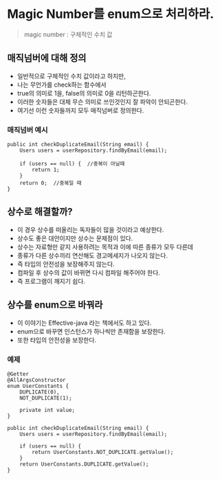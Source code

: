 # Magic Number를 enum으로 처리하라.
> magic number : 구체적인 수치 값

## 매직넘버에 대해 정의
* 일반적으로 구체적인 수치 값이라고 하지만,
* 나는 무언가를 check하는 함수에서 
* true의 의미로 1을, false의 의미로 0을 리턴하곤한다.
* 이러한 숫자들은 대체 무슨 의미로 쓰인것인지 잘 파악이 안되곤한다.
* 여기선 이런 숫자들까지 모두 매직넘버로 정의한다.

### 매직넘버 예시
```
public int checkDuplicateEmail(String email) {
    Users users = userRepository.findByEmail(email);

    if (users == null) {  //중복이 아닐때
        return 1;
    }
    return 0;  //중복일 때
}
```

## 상수로 해결할까?
* 이 경우 상수를 떠올리는 독자들이 많을 것이라고 예상한다.
* 상수도 좋은 대안이지만 상수는 문제점이 있다.
* 상수는 자료형만 같지 사용하려는 목적과 이에 따른 종류가 모두 다른데
* 종류가 다른 상수끼리 연산해도 경고메세지가 나오지 않는다.
* 즉 타입의 안전성을 보장해주지 않는다.
* 컴파일 후 상수의 값이 바뀌면 다시 컴파일 해주어야 한다.
* 즉 프로그램이 깨지기 쉽다.

## 상수를 enum으로 바꿔라
* 이 이야기는 Effective-java 라는 책에서도 하고 있다.
* enum으로 바꾸면 인스턴스가 하나씩만 존재함을 보장한다.
* 또한 타입의 안전성을 보장한다.

### 예제
```
@Getter
@AllArgsConstructor
enum UserConstants {
    DUPLICATE(0),
    NOT_DUPLICATE(1);

    private int value;
}

public int checkDuplicateEmail(String email) {
    Users users = userRepository.findByEmail(email);

    if (users == null) {
        return UserConstants.NOT_DUPLICATE.getValue();
    }
    return UserConstants.DUPLICATE.getValue();
}
```
